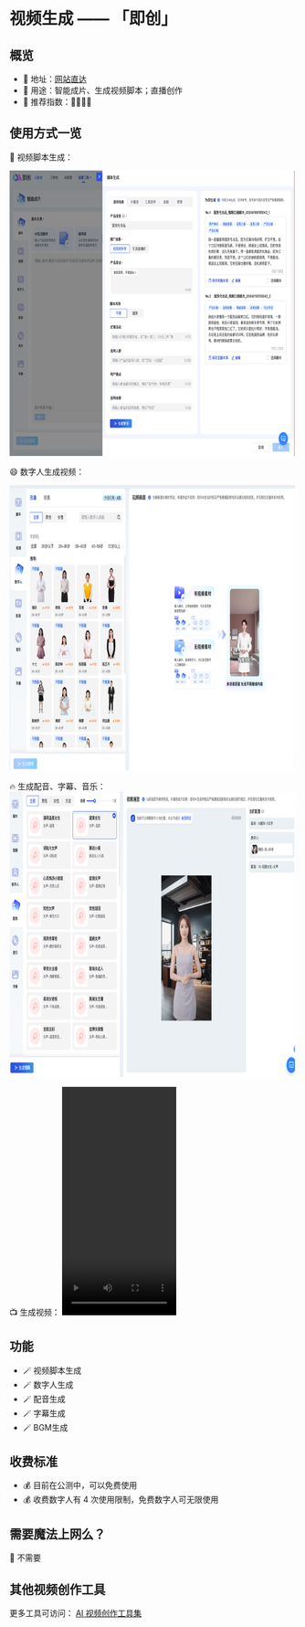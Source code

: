 # 视频生成 —— 「即创」

##  概览
- 👋 地址：[网站直达](https://aic.oceanengine.com)
- 🔧 用途：智能成片、生成视频脚本；直播创作
- 👯 推荐指数：🌟🌟🌟🌟

##  使用方式一览
👀 视频脚本生成：

<img src="/imgs/dou_jichuang.png" width="500" height="500"/>

😄 数字人生成视频：

<img src="/imgs/dou_digital.png" width="500" height="500"/>

🔥 生成配音、字幕、音乐：
<img src="/imgs/dou_peiyin.png" width="500" height="500"/>

📺 生成视频：
<video src="/imgs/video.mp4"  width="200" height="400" />

##  功能
- 🪄 视频脚本生成
- 🪄 数字人生成
- 🪄 配音生成
- 🪄 字幕生成
- 🪄 BGM生成

##  收费标准
- 💰 目前在公测中，可以免费使用
- 💰 收费数字人有 4 次使用限制，免费数字人可无限使用

##  需要魔法上网么？
🙅 不需要

## 其他视频创作工具
更多工具可访问： [AI 视频创作工具集](https://ai-bot.cn/favorites/ai-writing-tools/)
